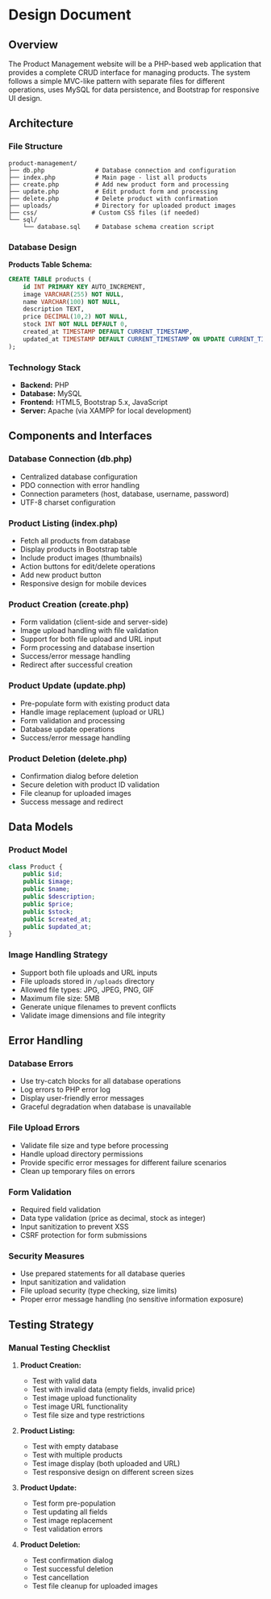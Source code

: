 # Design Document

## Overview

The Product Management website will be a PHP-based web application that provides a complete CRUD interface for managing products. The system follows a simple MVC-like pattern with separate files for different operations, uses MySQL for data persistence, and Bootstrap for responsive UI design.

## Architecture

### File Structure
```
product-management/
├── db.php              # Database connection and configuration
├── index.php           # Main page - list all products
├── create.php          # Add new product form and processing
├── update.php          # Edit product form and processing
├── delete.php          # Delete product with confirmation
├── uploads/            # Directory for uploaded product images
├── css/               # Custom CSS files (if needed)
└── sql/
    └── database.sql    # Database schema creation script
```

### Database Design

**Products Table Schema:**
```sql
CREATE TABLE products (
    id INT PRIMARY KEY AUTO_INCREMENT,
    image VARCHAR(255) NOT NULL,
    name VARCHAR(100) NOT NULL,
    description TEXT,
    price DECIMAL(10,2) NOT NULL,
    stock INT NOT NULL DEFAULT 0,
    created_at TIMESTAMP DEFAULT CURRENT_TIMESTAMP,
    updated_at TIMESTAMP DEFAULT CURRENT_TIMESTAMP ON UPDATE CURRENT_TIMESTAMP
);
```

### Technology Stack
- **Backend:** PHP 
- **Database:** MySQL
- **Frontend:** HTML5, Bootstrap 5.x, JavaScript
- **Server:** Apache (via XAMPP for local development)

## Components and Interfaces

### Database Connection (db.php)
- Centralized database configuration
- PDO connection with error handling
- Connection parameters (host, database, username, password)
- UTF-8 charset configuration

### Product Listing (index.php)
- Fetch all products from database
- Display products in Bootstrap table
- Include product images (thumbnails)
- Action buttons for edit/delete operations
- Add new product button
- Responsive design for mobile devices

### Product Creation (create.php)
- Form validation (client-side and server-side)
- Image upload handling with file validation
- Support for both file upload and URL input
- Form processing and database insertion
- Success/error message handling
- Redirect after successful creation

### Product Update (update.php)
- Pre-populate form with existing product data
- Handle image replacement (upload or URL)
- Form validation and processing
- Database update operations
- Success/error message handling

### Product Deletion (delete.php)
- Confirmation dialog before deletion
- Secure deletion with product ID validation
- File cleanup for uploaded images
- Success message and redirect

## Data Models

### Product Model
```php
class Product {
    public $id;
    public $image;
    public $name;
    public $description;
    public $price;
    public $stock;
    public $created_at;
    public $updated_at;
}
```

### Image Handling Strategy
- Support both file uploads and URL inputs
- File uploads stored in `/uploads` directory
- Allowed file types: JPG, JPEG, PNG, GIF
- Maximum file size: 5MB
- Generate unique filenames to prevent conflicts
- Validate image dimensions and file integrity

## Error Handling

### Database Errors
- Use try-catch blocks for all database operations
- Log errors to PHP error log
- Display user-friendly error messages
- Graceful degradation when database is unavailable

### File Upload Errors
- Validate file size and type before processing
- Handle upload directory permissions
- Provide specific error messages for different failure scenarios
- Clean up temporary files on errors

### Form Validation
- Required field validation
- Data type validation (price as decimal, stock as integer)
- Input sanitization to prevent XSS
- CSRF protection for form submissions

### Security Measures
- Use prepared statements for all database queries
- Input sanitization and validation
- File upload security (type checking, size limits)
- Proper error message handling (no sensitive information exposure)

## Testing Strategy

### Manual Testing Checklist
1. **Product Creation:**
   - Test with valid data
   - Test with invalid data (empty fields, invalid price)
   - Test image upload functionality
   - Test image URL functionality
   - Test file size and type restrictions

2. **Product Listing:**
   - Test with empty database
   - Test with multiple products
   - Test image display (both uploaded and URL)
   - Test responsive design on different screen sizes

3. **Product Update:**
   - Test form pre-population
   - Test updating all fields
   - Test image replacement
   - Test validation errors

4. **Product Deletion:**
   - Test confirmation dialog
   - Test successful deletion
   - Test cancellation
   - Test file cleanup for uploaded images

